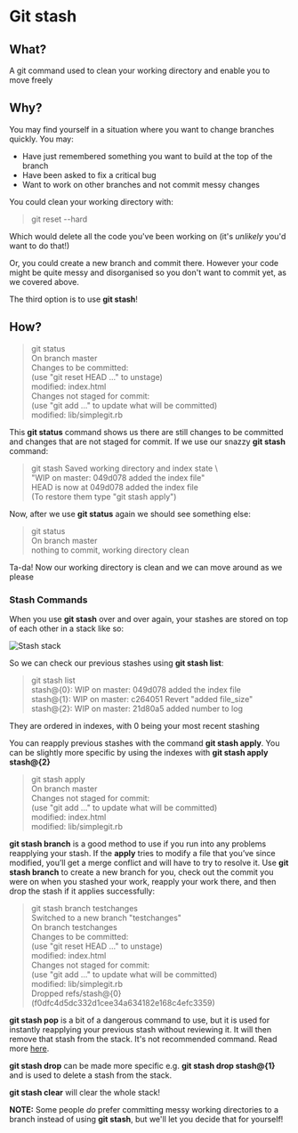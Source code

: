 # Git stash 

## What?

A git command used to clean your working directory and enable you to move freely

## Why? 

You may find yourself in a situation where you want to change branches quickly. You may:
 * Have just remembered something you want to build at the top of the branch
 * Have been asked to fix a critical bug
 * Want to work on other branches and not commit messy changes 
 
You could clean your working directory with:
 
> git reset --hard 

Which would delete all the code you've been working on (it's *unlikely* you'd want to do that!) 

Or, you could create a new branch and commit there. However your code might be quite messy and disorganised so you don't want to commit yet, as we covered above.

The third option is to use **git stash**! 

## How? 

> git status  
  On branch master  
  Changes to be committed:  
  (use "git reset HEAD <file>..." to unstage)  
    modified:   index.html  
  Changes not staged for commit:    
  (use "git add <file>..." to update what will be committed)  
    modified:   lib/simplegit.rb

This **git status** command shows us there are still changes to be committed and changes that are not staged for commit.
If we use our snazzy **git stash** command: 

> git stash
  Saved working directory and index state \  
    "WIP on master: 049d078 added the index file"  
  HEAD is now at 049d078 added the index file  
  (To restore them type "git stash apply")

Now, after we use **git status** again we should see something else:

> git status  
  On branch master  
  nothing to commit, working directory clean  

Ta-da! Now our working directory is clean and we can move around as we please 

### Stash Commands 

When you use **git stash** over and over again, your stashes are stored on top of each other in a stack like so:
 
![Stash stack](https://cms-assets.tutsplus.com/uploads/users/585/posts/22988/image/git-stash-stack.png)

So we can check our previous stashes using **git stash list**:

>  git stash list  
  stash@{0}: WIP on master: 049d078 added the index file  
  stash@{1}: WIP on master: c264051 Revert "added file_size"  
  stash@{2}: WIP on master: 21d80a5 added number to log

They are ordered in indexes, with 0 being your most recent stashing

You can reapply previous stashes with the command **git stash apply**. You can be slightly more specific by using the indexes with **git stash apply stash@{2}**

> git stash apply  
  On branch master  
  Changes not staged for commit:  
    (use "git add <file>..." to update what will be committed)  
       modified:   index.html  
       modified:   lib/simplegit.rb

**git stash branch** is a good method to use if you run into any problems reapplying your stash. If the **apply** tries to modify a file that you’ve since modified, you’ll get a merge conflict and will have to try to resolve it. Use **git stash branch** to create a new branch for you, check out the commit you were on when you stashed your work, reapply your work there, and then drop the stash if it applies successfully:

> git stash branch testchanges  
  Switched to a new branch "testchanges"  
  On branch testchanges  
  Changes to be committed:  
    (use "git reset HEAD <file>..." to unstage)  
       modified:   index.html  
  Changes not staged for commit:  
    (use "git add <file>..." to update what will be committed)  
       modified:   lib/simplegit.rb  
  Dropped refs/stash@{0} (f0dfc4d5dc332d1cee34a634182e168c4efc3359)

**git stash pop** is a bit of a dangerous command to use, but it is used for instantly reapplying your previous stash without reviewing it. It will then remove that stash from the stack. It's not recommended command. Read more [here](https://codingkilledthecat.wordpress.com/2012/04/27/git-stash-pop-considered-harmful/). 

**git stash drop** can be made more specific e.g. **git stash drop stash@{1}** and is used to delete a stash from the stack. 

**git stash clear** will clear the whole stack! 

**NOTE:** Some people *do* prefer committing messy working directories to a branch instead of using **git stash**, but we'll let you decide that for yourself!   



